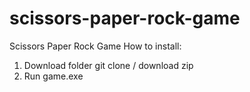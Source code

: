 # scissors-paper-rock-game
Scissors Paper Rock Game
How to install:
  1. Download folder git clone / download zip
  2. Run game.exe 

